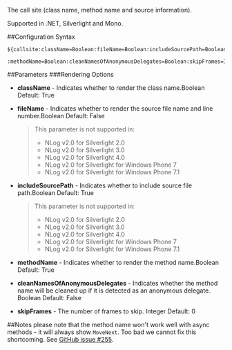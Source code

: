 The call site (class name, method name and source information). 

Supported in .NET, Silverlight and Mono.

##Configuration Syntax
```
${callsite:className=Boolean:fileName=Boolean:includeSourcePath=Boolean
          :methodName=Boolean:cleanNamesOfAnonymousDelegates=Boolean:skipFrames=Integer}
```

##Parameters
###Rendering Options
* **className** - Indicates whether to render the class name.Boolean Default: True
* **fileName** - Indicates whether to render the source file name and line number.Boolean Default: False

  > This parameter is not supported in:
  > * NLog v2.0 for Silverlight 2.0
  > * NLog v2.0 for Silverlight 3.0
  > * NLog v2.0 for Silverlight 4.0
  > * NLog v2.0 for Silverlight for Windows Phone 7
  > * NLog v2.0 for Silverlight for Windows Phone 7.1

* **includeSourcePath** - Indicates whether to include source file path.Boolean Default: True

  > This parameter is not supported in:
  > * NLog v2.0 for Silverlight 2.0
  > * NLog v2.0 for Silverlight 3.0
  > * NLog v2.0 for Silverlight 4.0
  > * NLog v2.0 for Silverlight for Windows Phone 7
  > * NLog v2.0 for Silverlight for Windows Phone 7.1

* **methodName** - Indicates whether to render the method name.Boolean Default: True
* **cleanNamesOfAnonymousDelegates** - Indicates whether the method name will be cleaned up if it is detected as an anonymous delegate. Boolean Default: False
* **skipFrames** - The number of frames to skip. Integer Default: 0

##Notes
please note that the method name won't work well with async methods - it will always show `MoveNext`. Too bad we cannot fix this shortcoming. See [GitHub issue #255](https://github.com/NLog/NLog/issues/255).